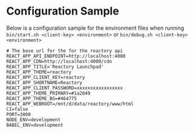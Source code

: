 
# Configuration Sample 

Below is a configuration sample for the environment files when running 
`bin/start.sh <client-key> <environment>` or `bin/debug.sh <client-key> <environment>`

````
# The base url for the for the reactory api
REACT_APP_API_ENDPOINT=http://localhost:4000
REACT_APP_CDN=http://localhost:4000/cdn
REACT_APP_TITLE='Reactory Launchpad'
REACT_APP_THEME=reactory
REACT_APP_CLIENT_KEY=reactory
REACT_APP_SHORTNAME=Reactory
REACT_APP_CLIENT_PASSWORD=xxxxxxxxxxxxxxxxx
REACT_APP_THEME_PRIMARY=#1a2049
REACT_APP_THEME_BG=#464775
REACT_APP_WEBROOT=/mnt/d/data/reactory/www/html
CI=false
PORT=3000
NODE_ENV=development
BABEL_ENV=development
````

